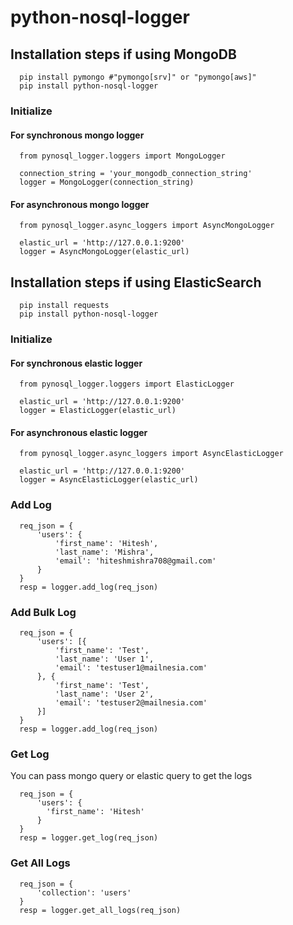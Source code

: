 # python-nosql-logger

## Installation steps if using MongoDB

```
  pip install pymongo #"pymongo[srv]" or "pymongo[aws]"
  pip install python-nosql-logger
```

### Initialize
#### For synchronous mongo logger
```
  from pynosql_logger.loggers import MongoLogger

  connection_string = 'your_mongodb_connection_string'
  logger = MongoLogger(connection_string)
```
#### For asynchronous mongo logger
```
  from pynosql_logger.async_loggers import AsyncMongoLogger
  
  elastic_url = 'http://127.0.0.1:9200'
  logger = AsyncMongoLogger(elastic_url)
```

## Installation steps if using ElasticSearch

```
  pip install requests
  pip install python-nosql-logger
```

### Initialize
#### For synchronous elastic logger
```
  from pynosql_logger.loggers import ElasticLogger
  
  elastic_url = 'http://127.0.0.1:9200'
  logger = ElasticLogger(elastic_url)
```
#### For asynchronous elastic logger
```
  from pynosql_logger.async_loggers import AsyncElasticLogger
  
  elastic_url = 'http://127.0.0.1:9200'
  logger = AsyncElasticLogger(elastic_url)
```

### Add Log
```
  req_json = {
      'users': {
          'first_name': 'Hitesh',
          'last_name': 'Mishra',
          'email': 'hiteshmishra708@gmail.com'
      }
  }
  resp = logger.add_log(req_json)
```

### Add Bulk Log
```
  req_json = {
      'users': [{
          'first_name': 'Test',
          'last_name': 'User 1',
          'email': 'testuser1@mailnesia.com'
      }, {
          'first_name': 'Test',
          'last_name': 'User 2',
          'email': 'testuser2@mailnesia.com'
      }]
  }
  resp = logger.add_log(req_json)
```

### Get Log
You can pass mongo query or elastic query to get the logs
```
  req_json = {
      'users': {
        'first_name': 'Hitesh'
      }
  }
  resp = logger.get_log(req_json)
```

### Get All Logs
```
  req_json = {
      'collection': 'users'
  }
  resp = logger.get_all_logs(req_json)
```